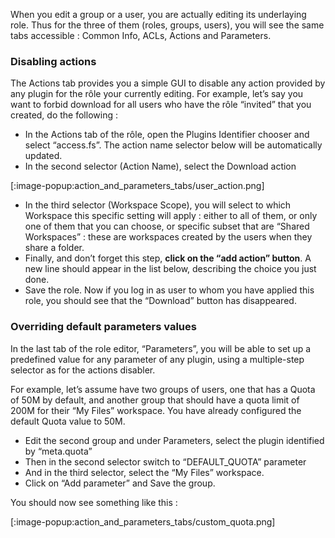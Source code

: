 When you edit a group or a user, you are actually editing its underlaying role. Thus for the three of them (roles, groups, users), you will see the same tabs accessible : Common Info, ACLs, Actions and Parameters.

### Disabling actions
The Actions tab provides you a simple GUI to disable any action provided by any plugin for the rôle your currently editing. For example, let’s say you want to forbid download for all users who have the rôle “invited” that you created, do the following :

+ In the Actions tab of the rôle, open the Plugins Identifier chooser and select “access.fs”. The action name selector below will be automatically updated.
+ In the second selector (Action Name), select the Download action

[:image-popup:action_and_parameters_tabs/user_action.png]

+ In the third selector (Workspace Scope), you will select to which Workspace this specific setting will apply : either to all of them, or only one of them that you can choose, or specific subset that are “Shared Workspaces” : these are workspaces created by the users when they share a folder.
+ Finally, and don’t forget this step, **click on the “add action” button**. A new line should appear in the list below, describing the choice you just done.
+ Save the role.
Now if you log in as user to whom you have applied this role, you should see that the “Download” button has disappeared.

### Overriding default parameters values
In the last tab of the role editor, “Parameters”, you will be able to set up a predefined value for any parameter of any plugin, using a multiple-step selector as for the actions disabler.

For example, let’s assume have two groups of users, one that has a Quota of 50M by default, and another group that should have a quota limit of 200M for their “My Files” workspace. You have already configured the default Quota value to 50M.

+ Edit the second group and under Parameters, select the plugin identified by  “meta.quota”
+ Then in the second selector switch to “DEFAULT_QUOTA” parameter
+ And in the third selector, select the “My Files” workspace.
+ Click on “Add parameter” and Save the group.

You should now see something like this :

[:image-popup:action_and_parameters_tabs/custom_quota.png]